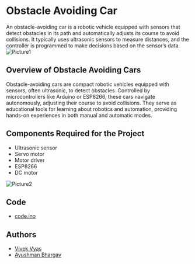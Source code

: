 # Obstacle Avoiding Car


An obstacle-avoiding car is a robotic vehicle equipped with sensors that detect obstacles in its path and automatically adjusts its course to avoid collisions. It typically uses ultrasonic sensors to measure distances, and the controller is programmed to make decisions based on the sensor’s data. 
![Picture1](https://github.com/Vivekvyas23/Object_avoiding_car/assets/147385378/fc1d7aab-74e3-48f3-8ca9-73d1302bcd02)


## Overview of Obstacle Avoiding Cars
Obstacle-avoiding cars are compact robotic vehicles equipped with sensors, often ultrasonic, to detect obstacles. Controlled by microcontrollers like Arduino or ESP8266, these cars navigate autonomously, adjusting their course to avoid collisions. They serve as educational tools for learning about robotics and automation, providing hands-on experiences in both manual and automatic modes. 

## Components Required for the Project
- Ultrasonic sensor
- Servo motor
- Motor driver
- ESP8266
- DC motor
  
![Picture2](https://github.com/Vivekvyas23/Object_avoiding_car/assets/147385378/0517f638-69e6-4f8e-880c-16211bf9922a)

## Code

- [code.ino](https://github.com/Vivekvyas23/Object_avoiding_car/blob/main/Code)

## Authors

- [Vivek Vyas](https://www.github.com/octokatherine)
- [Ayushman Bhargav](https://www.github.com/octokatherine)
